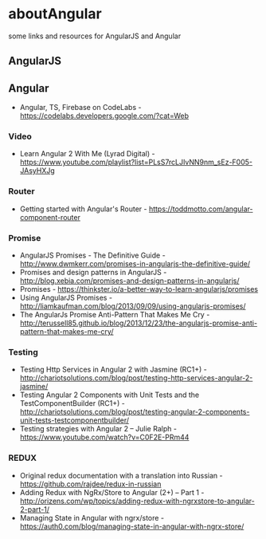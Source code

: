 # aboutAngular
some links and resources for AngularJS and Angular


## AngularJS

## Angular

* Angular, TS, Firebase on CodeLabs - https://codelabs.developers.google.com/?cat=Web

### Video

* Learn Angular 2 With Me (Lyrad Digital) - https://www.youtube.com/playlist?list=PLsS7rcLJIvNN9nm_sEz-F005-JAsyHXJg

### Router

* Getting started with Angular's Router - https://toddmotto.com/angular-component-router

### Promise

* AngularJS Promises - The Definitive Guide - http://www.dwmkerr.com/promises-in-angularjs-the-definitive-guide/
* Promises and design patterns in AngularJS - http://blog.xebia.com/promises-and-design-patterns-in-angularjs/
* Promises - https://thinkster.io/a-better-way-to-learn-angularjs/promises
* Using AngularJS Promises - http://liamkaufman.com/blog/2013/09/09/using-angularjs-promises/
* The AngularJs Promise Anti-Pattern That Makes Me Cry - http://terussell85.github.io/blog/2013/12/23/the-angularjs-promise-anti-pattern-that-makes-me-cry/

### Testing

* Testing Http Services in Angular 2 with Jasmine (RC1+) - http://chariotsolutions.com/blog/post/testing-http-services-angular-2-jasmine/
* Testing Angular 2 Components with Unit Tests and the TestComponentBuilder (RC1+) - http://chariotsolutions.com/blog/post/testing-angular-2-components-unit-tests-testcomponentbuilder/
* Testing strategies with Angular 2 – Julie Ralph - https://www.youtube.com/watch?v=C0F2E-PRm44

### REDUX

* Original redux documentation with a translation into Russian - https://github.com/rajdee/redux-in-russian
* Adding Redux with NgRx/Store to Angular (2+) – Part 1 - http://orizens.com/wp/topics/adding-redux-with-ngrxstore-to-angular-2-part-1/
* Managing State in Angular with ngrx/store - https://auth0.com/blog/managing-state-in-angular-with-ngrx-store/
